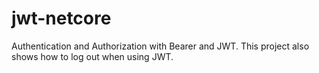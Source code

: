 # jwt-netcore
Authentication and Authorization with Bearer and JWT. This project also shows how to log out when using JWT.
